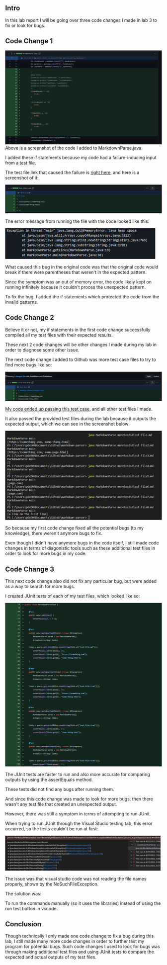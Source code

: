 ## Intro

In this lab report I will be going over three code changes I made in lab 3 to fix or look for bugs.

## Code Change 1

![Image](report2pictures/1.png)	
Above is a screenshot of the code I added to MarkdownParse.java. 

I added these if statements because my code had a failure-inducing input from a test file.


The test file link that caused the failure is [right here](https://github.com/lexcion/markdown-parser/commit/6c85b60fc69188f72dd4140bdbe0e2318f8d3837), and here is a screenshot of it:

![Image](report2pictures/testfile1.png)

The error message from running the file with the code looked like this:

![Image](report2pictures/symptom1.png)


What caused this bug in the original code was that the original code would break if there were parentheses that weren't in the expected pattern. 

Since the symptom was an out of memory error, the code likely kept on running infinitely because it couldn't proces the unexpected pattern.

To fix the bug, I added the if statements which protected the code from the invalid patterns.

## Code Change 2

Believe it or not, my if statements in the first code change successfully compiled all my test files with their expected results. 

These next 2 code changes will be other changes I made during my lab in order to diagnose some other issue.

The next code change I added to Github was more test case files to try to find more bugs like so:

![Image](report2pictures/22.png)	

[My code ended up passing this test case,](https://github.com/lexcion/markdown-parser/commit/355f64b4c1be327b4f7c1c34123da2ac41ab338d) and all other test files I made.

It also passed the provided test files during the lab because it outputs the expected output, which we can see in the screenshot below:


![Image](report2pictures/symptom22.png)

So because my first code change fixed all the potential bugs (to my knowledge), there weren't anymore bugs to fix.

Even though I didn't have anymore bugs in the code itself, I still made code changes in terms of diagonistic tools such as these additional test files in order to look for more bugs in my code.

## Code Change 3

This next code change also did not fix any particular bug, but were added as a way to search for more bugs.

I created JUnit tests of each of my test files, which looked like so:

![Image](report2pictures/3.png)	

The JUnit tests are faster to run and also more accurate for comparing outputs by using the assertEquals method.

These tests did not find any bugs after running them.

And since this code change was made to look for more bugs, then there wasn't any test file that created an unexpected output.

However, there was still a symptom in terms of attempting to run JUnit.

When trying to run JUnit through the Visual Studio testing tab, this error occurred, so the tests couldn't be run at first:

![Image](report2pictures/symptom3.png)

The issue was that visual studio code was not reading the file names properly, shown by the NoSuchFileException.

The solution was:

To run the commands manually (so it uses the libraries) instead of using the run test button in vscode.

## Conclusion

Though technically I only made one code change to fix a bug during this lab, I still made many more code changes in order to further test my program for potential bugs. Such code changes I used to look for bugs was through making additional test files and using JUnit tests to compare the expected and actual outputs of my test files.